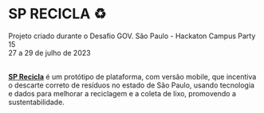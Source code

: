 # SP RECICLA :recycle:<br>
Projeto criado durante o Desafio GOV. São Paulo - Hackaton Campus Party 15<br>
27 a 29 de julho de 2023<br><br>


**[SP Recicla](https://marlomss.github.io/SP-RECICLA/)** é um protótipo de plataforma, com versão mobile, que incentiva o descarte correto de resíduos no estado de São Paulo, usando tecnologia e dados para melhorar a reciclagem e a coleta de lixo, promovendo a sustentabilidade.
